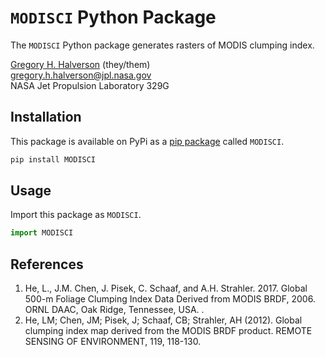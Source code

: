 # `MODISCI` Python Package

The `MODISCI` Python package generates rasters of MODIS clumping index.

[Gregory H. Halverson](https://github.com/gregory-halverson-jpl) (they/them)<br>
[gregory.h.halverson@jpl.nasa.gov](mailto:gregory.h.halverson@jpl.nasa.gov)<br>
NASA Jet Propulsion Laboratory 329G

## Installation

This package is available on PyPi as a [pip package](https://pypi.org/project/modisci/) called `MODISCI`.

```bash
pip install MODISCI
```

## Usage

Import this package as `MODISCI`.

```python
import MODISCI
```

## References

1. He, L., J.M. Chen, J. Pisek, C. Schaaf, and A.H. Strahler. 2017. Global 500-m Foliage Clumping Index Data Derived from MODIS BRDF, 2006. ORNL DAAC, Oak Ridge, Tennessee, USA. .
2. He, LM; Chen, JM; Pisek, J; Schaaf, CB; Strahler, AH (2012). Global clumping index map derived from the MODIS BRDF product. REMOTE SENSING OF ENVIRONMENT, 119, 118-130.
